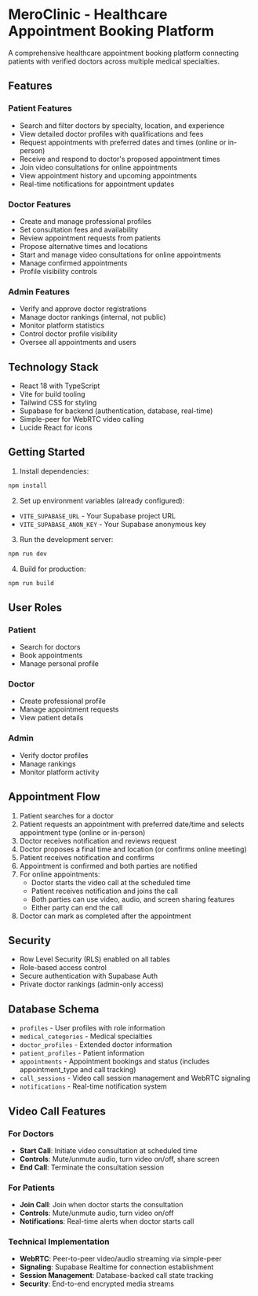 # MeroClinic - Healthcare Appointment Booking Platform

A comprehensive healthcare appointment booking platform connecting patients with verified doctors across multiple medical specialties.

## Features

### Patient Features
- Search and filter doctors by specialty, location, and experience
- View detailed doctor profiles with qualifications and fees
- Request appointments with preferred dates and times (online or in-person)
- Receive and respond to doctor's proposed appointment times
- Join video consultations for online appointments
- View appointment history and upcoming appointments
- Real-time notifications for appointment updates

### Doctor Features
- Create and manage professional profiles
- Set consultation fees and availability
- Review appointment requests from patients
- Propose alternative times and locations
- Start and manage video consultations for online appointments
- Manage confirmed appointments
- Profile visibility controls

### Admin Features
- Verify and approve doctor registrations
- Manage doctor rankings (internal, not public)
- Monitor platform statistics
- Control doctor profile visibility
- Oversee all appointments and users

## Technology Stack

- React 18 with TypeScript
- Vite for build tooling
- Tailwind CSS for styling
- Supabase for backend (authentication, database, real-time)
- Simple-peer for WebRTC video calling
- Lucide React for icons

## Getting Started

1. Install dependencies:
```bash
npm install
```

2. Set up environment variables (already configured):
- `VITE_SUPABASE_URL` - Your Supabase project URL
- `VITE_SUPABASE_ANON_KEY` - Your Supabase anonymous key

3. Run the development server:
```bash
npm run dev
```

4. Build for production:
```bash
npm run build
```

## User Roles

### Patient
- Search for doctors
- Book appointments
- Manage personal profile

### Doctor
- Create professional profile
- Manage appointment requests
- View patient details

### Admin
- Verify doctor profiles
- Manage rankings
- Monitor platform activity

## Appointment Flow

1. Patient searches for a doctor
2. Patient requests an appointment with preferred date/time and selects appointment type (online or in-person)
3. Doctor receives notification and reviews request
4. Doctor proposes a final time and location (or confirms online meeting)
5. Patient receives notification and confirms
6. Appointment is confirmed and both parties are notified
7. For online appointments:
   - Doctor starts the video call at the scheduled time
   - Patient receives notification and joins the call
   - Both parties can use video, audio, and screen sharing features
   - Either party can end the call
8. Doctor can mark as completed after the appointment

## Security

- Row Level Security (RLS) enabled on all tables
- Role-based access control
- Secure authentication with Supabase Auth
- Private doctor rankings (admin-only access)

## Database Schema

- `profiles` - User profiles with role information
- `medical_categories` - Medical specialties
- `doctor_profiles` - Extended doctor information
- `patient_profiles` - Patient information
- `appointments` - Appointment bookings and status (includes appointment_type and call tracking)
- `call_sessions` - Video call session management and WebRTC signaling
- `notifications` - Real-time notification system

## Video Call Features

### For Doctors
- **Start Call**: Initiate video consultation at scheduled time
- **Controls**: Mute/unmute audio, turn video on/off, share screen
- **End Call**: Terminate the consultation session

### For Patients
- **Join Call**: Join when doctor starts the consultation
- **Controls**: Mute/unmute audio, turn video on/off
- **Notifications**: Real-time alerts when doctor starts call

### Technical Implementation
- **WebRTC**: Peer-to-peer video/audio streaming via simple-peer
- **Signaling**: Supabase Realtime for connection establishment
- **Session Management**: Database-backed call state tracking
- **Security**: End-to-end encrypted media streams
